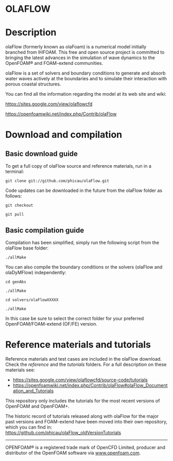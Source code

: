OLAFLOW
======

# Description

olaFlow (formerly known as olaFoam) is a numerical model initially branched from IHFOAM. This free and open source project is committed to bringing the latest advances in the simulation of wave dynamics to the OpenFOAM® and FOAM-extend communities.

olaFlow is a set of solvers and boundary conditions to generate and absorb water waves actively at the boundaries and to simulate their interaction with porous coastal structures.

You can find all the information regarding the model at its web site and wiki:

https://sites.google.com/view/olaflowcfd

https://openfoamwiki.net/index.php/Contrib/olaFlow

# Download and compilation

## Basic download guide

To get a full copy of olaFlow source and reference materials, run in a terminal:

`git clone git://github.com/phicau/olaFlow.git`

Code updates can be downloaded in the future from the olaFlow folder as follows:

`git checkout`

`git pull`

## Basic compilation guide

Compilation has been simplified, simply run the following script from the olaFlow base folder:

`./allMake`

You can also compile the boundary conditions or the solvers (olaFlow and olaDyMFlow) independently:

`cd genAbs`

`./allMake`

`cd solvers/olaFlowXXXXX`

`./allMake`

In this case be sure to select the correct folder for your preferred OpenFOAM/FOAM-extend (OF/FE) version.

# Reference materials and tutorials

Reference materials and test cases are included in the olaFlow download. Check the *reference* and the *tutorials* folders. For a full description on these materials see:

- https://sites.google.com/view/olaflowcfd/source-code/tutorials
- https://openfoamwiki.net/index.php/Contrib/olaFlow#olaFlow_Documentation_and_Tutorials

This repository only includes the tutorials for the most recent versions of OpenFOAM and OpenFOAM+.

The historic record of tutorials released along with olaFlow for the major past versions and FOAM-extend have been moved into their own repository, which you can find in: https://github.com/phicau/olaFlow_oldVersionTutorials

----------------------------------------------------------
OPENFOAM®  is a registered trade mark of OpenCFD Limited, producer and distributor of the OpenFOAM software via www.openfoam.com.
